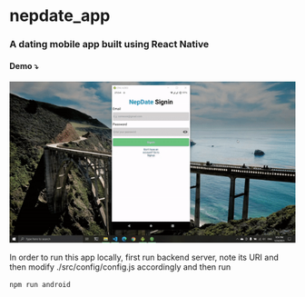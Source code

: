 # nepdate_app

### A dating mobile app built using React Native

#### Demo ⤵

![](./demo/demo.gif)

In order to run this app locally, first run backend server, note its URI and then modify ./src/config/config.js accordingly and then run

```
npm run android
```
